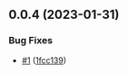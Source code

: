 ## 0.0.4 (2023-01-31)


### Bug Fixes

* [#1](https://github.com/andrey-pavlenko/svelte-components/issues/1) ([1fcc139](https://github.com/andrey-pavlenko/svelte-components/commit/1fcc139b2307c21f4d7861ca2b98a1874144d47c))




